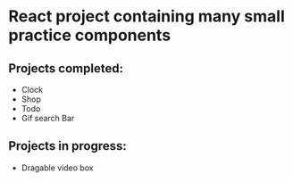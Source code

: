 # React project containing many small practice components

## Projects completed:
  * Clock
  * Shop
  * Todo
  * Gif search Bar

## Projects in progress:
  * Dragable video box
